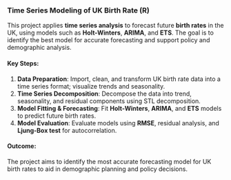 ### Time Series Modeling of UK Birth Rate (R)

This project applies **time series analysis** to forecast future **birth rates** in the UK, using models such as **Holt-Winters**, **ARIMA**, and **ETS**. The goal is to identify the best model for accurate forecasting and support policy and demographic analysis.

#### Key Steps:
1. **Data Preparation**: Import, clean, and transform UK birth rate data into a time series format; visualize trends and seasonality.
2. **Time Series Decomposition**: Decompose the data into trend, seasonality, and residual components using STL decomposition.
3. **Model Fitting & Forecasting**: Fit **Holt-Winters**, **ARIMA**, and **ETS** models to predict future birth rates.
4. **Model Evaluation**: Evaluate models using **RMSE**, residual analysis, and **Ljung-Box test** for autocorrelation.

#### Outcome:
The project aims to identify the most accurate forecasting model for UK birth rates to aid in demographic planning and policy decisions.

